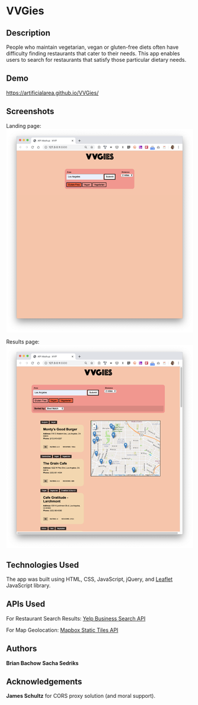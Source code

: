 # VVGies

## Description
People who maintain vegetarian, vegan or gluten-free diets often have difficulty finding restaurants that cater to their needs. This app enables users to search for restaurants that satisfy those particular dietary needs.

## Demo
https://artificialarea.github.io/VVGies/


## Screenshots
Landing page:
![Screenshot of Landing Page](/img/for_README/screenshot-01.png)

Results page:
![Screenshot of Results Page](/img/for_README/screenshot-02.png)

## Technologies Used
The app was built using HTML, CSS, JavaScript, jQuery, and <a href="https://leafletjs.com/" target="_blank">Leaflet</a> JavaScript library.

## APIs Used
For Restaurant Search Results:
[Yelp Business Search API](https://www.yelp.com/developers/documentation/v3/business_search)
    
For Map Geolocation:
[Mapbox Static Tiles API](https://docs.mapbox.com/api/)

## Authors
**Brian Bachow**
**Sacha Sedriks**

## Acknowledgements
**James Schultz** for CORS proxy solution (and moral support).

